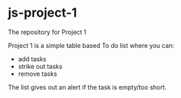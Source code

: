 # js-project-1
The repository for Project 1

Project 1 is a simple table based To do list where you can:
- add tasks
- strike out tasks
- remove tasks

The list gives out an alert if the task is empty/too short.
